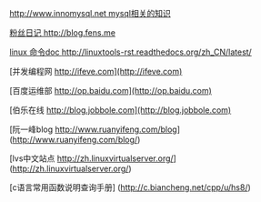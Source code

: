 
[ http://www.innomysql.net mysql相关的知识 ](http://www.innomysql.net)

[ 粉丝日记 http://blog.fens.me ](http://blog.fens.me)

[ linux 命令doc http://linuxtools-rst.readthedocs.org/zh_CN/latest/ ](http://linuxtools-rst.readthedocs.org/zh_CN/latest/)

[并发编程网 http://ifeve.com](http://ifeve.com)

[百度运维部 http://op.baidu.com](http://op.baidu.com)

[伯乐在线 http://blog.jobbole.com](http://blog.jobbole.com)

[阮一峰blog http://www.ruanyifeng.com/blog] (http://www.ruanyifeng.com/blog/)

[lvs中文站点 http://zh.linuxvirtualserver.org/] (http://zh.linuxvirtualserver.org/)

[c语言常用函数说明查询手册] (http://c.biancheng.net/cpp/u/hs8/)
